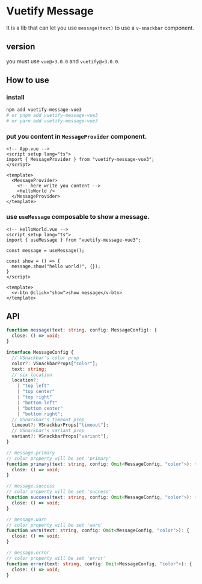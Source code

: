 # Vuetify Message 

It is a lib that can let you use `message(text)` to use a `v-snackbar` component.

## version

you must use `vue@>3.0.0` and `vuetify@>3.0.0`.

## How to use

### install

```bash
npm add vuetify-message-vue3
# or pnpm add vuetify-message-vue3
# or yarn add vuetify-message-vue3
```

### put you content in `MessageProvider` component.

```vue
<!-- App.vue -->
<script setup lang="ts">
import { MessageProvider } from "vuetify-message-vue3";
</script>

<template>
  <MessageProvider>
    <!-- here write you content -->
    <HelloWorld />
  </MessageProvider>
</template>
```

### use `useMessage` composable to show a message.

```vue
<!-- HelloWorld.vue -->
<script setup lang="ts">
import { useMessage } from "vuetify-message-vue3";

const message = useMessage();

const show = () => {
  message.show("hello world!", {});
}
</script>

<template>
  <v-btn @click="show">show message</v-btn>
</template>
```

## API

```typescript
function message(text: string, config: MessageConfig): {
  close: () => void;
}

interface MessageConfig {
  // VSnackbar's color prop
  color?: VSnackbarProps["color"];
  text: string;
  // six location 
  location?:
    | "top left"
    | "top center"
    | "top right"
    | "bottom left"
    | "bottom center"
    | "bottom right";
  // VSnackbar's timeout prop
  timeout?: VSnackbarProps["timeout"];
  // VSnackbar's variant prop
  variant?: VSnackbarProps["variant"];
}

// message.primary 
// color property will be set 'primary'
function primary(text: string, config: Omit<MessageConfig, "color">): {
  close: () => void;
}

// message.success 
// color property will be set 'success'
function success(text: string, config: Omit<MessageConfig, "color">): {
  close: () => void;
}

// message.warn 
// color property will be set 'warn'
function warn(text: string, config: Omit<MessageConfig, "color">): {
  close: () => void;
}

// message.error 
// color property will be set 'error'
function error(text: string, config: Omit<MessageConfig, "color">): {
  close: () => void;
}
```
